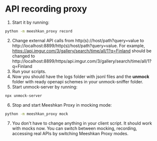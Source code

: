 # API recording proxy

1. Start it by running:
```bash
python -m meeshkan_proxy record
```
2. Change external API calls from http(s)://host/path?query=value 
to http://localhost:8899/http(s)/host/path?query=value. For example, 
https://api.imgur.com/3/gallery/search/time/all/1?q=Finland should be changed to
http://localhost:8899/https/api.imgur.com/3/gallery/search/time/all/1?q=Finland
3. Run your scripts.
4. Now you should have the logs folder with jsonl files and the __unmock__ folder with ready openapi schemes in your unmock-sniffer folder. 
5. Start unmock-server by running:
```bash
npx unmock-server
```
6. Stop and start Meeshkan Proxy in mocking mode:
```bash
python -m meeshkan_proxy mock
```
7. You don't have to change anything in your client script. It should work with mocks now. You can switch between mocking, recording, accessing real APIs
by switching Meeshkan Proxy modes.

